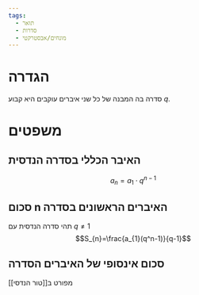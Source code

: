 ```yaml
---
tags:
  - תואר
  - סדרות
  - מונחים/אבסטרקטי
---
```

# הגדרה
סדרה בה המבנה של כל שני איברים עוקבים היא קבוע $q$.
# משפטים
## האיבר הכללי בסדרה הנדסית
$$a_{n}=a_{1}\cdot q^{n-1}$$
## סכום n האיברים הראשונים בסדרה
תהי סדרה הנדסית עם $q\neq 1$
$$S_{n}=\frac{a_{1}(q^n-1)}{q-1}$$
## סכום אינסופי של האיברים הסדרה
מפורט ב[[טור הנדסי]]